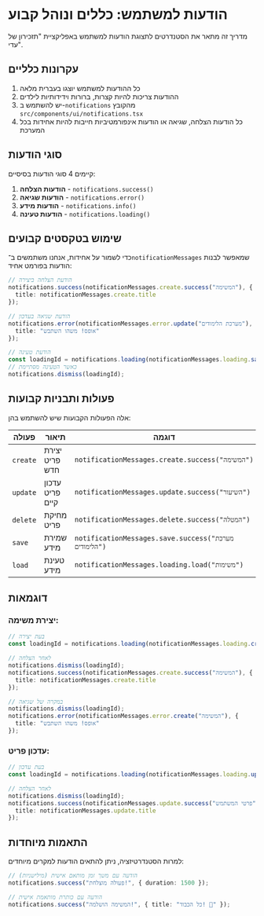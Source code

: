 # הודעות למשתמש: כללים ונוהל קבוע

מדריך זה מתאר את הסטנדרטים לתצוגת הודעות למשתמש באפליקציית "תזכירון של עדי".

## עקרונות כלליים

1. כל ההודעות למשתמש יוצגו בעברית מלאה
2. ההודעות צריכות להיות קצרות, ברורות וידידותיות לילדים
3. יש להשתמש ב-`notifications` מהקובץ `src/components/ui/notifications.tsx` 
4. כל הודעות הצלחה, שגיאה או הודעות אינפורמטיביות חייבות להיות אחידות בכל המערכת

## סוגי הודעות

קיימים 4 סוגי הודעות בסיסיים:

1. **הודעות הצלחה** - `notifications.success()`
2. **הודעות שגיאה** - `notifications.error()`
3. **הודעות מידע** - `notifications.info()`
4. **הודעות טעינה** - `notifications.loading()`

## שימוש בטקסטים קבועים

כדי לשמור על אחידות, אנחנו משתמשים ב־`notificationMessages` שמאפשר לבנות הודעות בפורמט אחיד:

```typescript
// הודעת הצלחה ביצירה
notifications.success(notificationMessages.create.success("המשימה"), {
  title: notificationMessages.create.title
});

// הודעת שגיאה בעדכון
notifications.error(notificationMessages.error.update("מערכת הלימודים"), {
  title: "אופס! משהו השתבש"
});

// הודעת טעינה
const loadingId = notifications.loading(notificationMessages.loading.save("מערכת לימודים"));
// כאשר הטעינה מסתיימת
notifications.dismiss(loadingId);
```

## פעולות ותבניות קבועות

אלה הפעולות הקבועות שיש להשתמש בהן:

| פעולה | תיאור | דוגמה |
|-------|-------|-------|
| `create` | יצירת פריט חדש | `notificationMessages.create.success("המשימה")` |
| `update` | עדכון פריט קיים | `notificationMessages.update.success("השיעור")` |
| `delete` | מחיקת פריט | `notificationMessages.delete.success("המטלה")` |
| `save` | שמירת מידע | `notificationMessages.save.success("מערכת הלימודים")` |
| `load` | טעינת מידע | `notificationMessages.loading.load("משימות")` |

## דוגמאות

### יצירת משימה:

```typescript
// בעת יצירה
const loadingId = notifications.loading(notificationMessages.loading.create("המשימה"));

// לאחר הצלחה
notifications.dismiss(loadingId);
notifications.success(notificationMessages.create.success("המשימה"), {
  title: notificationMessages.create.title
});

// במקרה של שגיאה
notifications.dismiss(loadingId);
notifications.error(notificationMessages.error.create("המשימה"), {
  title: "אופס! משהו השתבש"
});
```

### עדכון פריט:

```typescript
// בעת עדכון
const loadingId = notifications.loading(notificationMessages.loading.update("פרטי המשתמש"));

// לאחר הצלחה
notifications.dismiss(loadingId);
notifications.success(notificationMessages.update.success("פרטי המשתמש"), {
  title: notificationMessages.update.title
});
```

## התאמות מיוחדות

למרות הסטנדרטיזציה, ניתן להתאים הודעות למקרים מיוחדים:

```typescript
// הודעה עם משך זמן מותאם אישית (מילישניות)
notifications.success("פעולה מוצלחת!", { duration: 1500 });

// הודעה עם כותרת מותאמת אישית
notifications.success("המשימה הושלמה!", { title: "כל הכבוד! 🎉" });
``` 